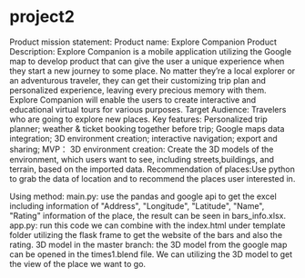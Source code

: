 # project2
Product mission statement:
Product name: Explore Companion
Product Description: Explore Companion is a mobile application utilizing the Google map to develop product that can give the user a unique experience when they start a new journey to some place. No matter they’re a local explorer or an adventurous traveler, they can get their customizing trip plan and personalized experience, leaving every precious memory with them. Explore Companion will enable the users to create interactive and educational virtual tours for various purposes.
Target Audience: Travelers who are going to explore new places.
Key features: Personalized trip planner; weather & ticket booking together before trip; Google maps data integration; 3D environment creation; interactive navigation; export and sharing; 
MVP：
3D environment creation: Create the 3D models of the environment, which users want to see, including streets,buildings, and terrain, based on the imported data.
Recommendation of places:Use python to grab the data of  location and to recommend the places user interested in.

Using method:
main.py: use the pandas and google api to get the excel including information of "Address", "Longitude", "Latitude", "Name", "Rating" information of the place, the result can be seen in bars_info.xlsx.
app.py: run this code we can combine with the index.html under template folder utilizing the flask frame to get the website of the bars and also the rating.
3D model in the master branch: the 3D model from the google map can be opened in the times1.blend file. We can utilizing the 3D model to get the view of the place we want to go.
